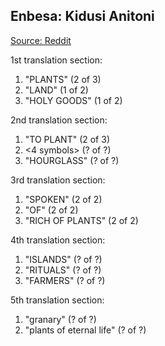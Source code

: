 ## Enbesa: Kidusi Anitoni

[Source: Reddit](https://www.reddit.com/r/anno/comments/jj1upd/enbesa/)

1st translation section:
1. "PLANTS" (2 of 3)
2. "LAND" (1 of 2)
3. "HOLY GOODS" (1 of 2)

2nd translation section:
1. "TO PLANT" (2 of 3)
2. <4 symbols> (? of ?)
3. "HOURGLASS" (? of ?)

3rd translation section:
1. "SPOKEN" (2 of 2)
2. "OF" (2 of 2)
3. "RICH OF PLANTS" (2 of 2)

4th translation section:
1. "ISLANDS" (? of ?)
2. "RITUALS" (? of ?)
3. "FARMERS" (? of ?)

5th translation section:
1. "granary" (? of ?)
2. "plants of eternal life" (? of ?)

